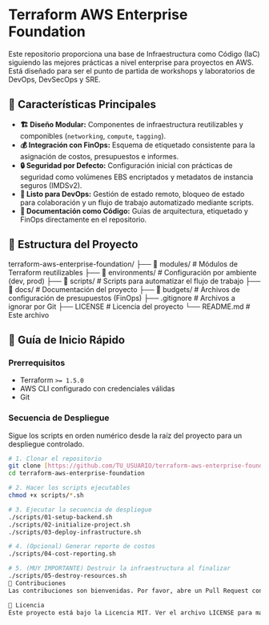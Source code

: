 # Terraform AWS Enterprise Foundation

Este repositorio proporciona una base de Infraestructura como Código (IaC) siguiendo las mejores prácticas a nivel enterprise para proyectos en AWS. Está diseñado para ser el punto de partida de workshops y laboratorios de DevOps, DevSecOps y SRE.

## 🎯 Características Principales

- **🏗️ Diseño Modular:** Componentes de infraestructura reutilizables y componibles (`networking`, `compute`, `tagging`).
- **💰 Integración con FinOps:** Esquema de etiquetado consistente para la asignación de costos, presupuestos e informes.
- **🔒 Seguridad por Defecto:** Configuración inicial con prácticas de seguridad como volúmenes EBS encriptados y metadatos de instancia seguros (IMDSv2).
- **🚀 Listo para DevOps:** Gestión de estado remoto, bloqueo de estado para colaboración y un flujo de trabajo automatizado mediante scripts.
- **📄 Documentación como Código:** Guías de arquitectura, etiquetado y FinOps directamente en el repositorio.

## 📁 Estructura del Proyecto

terraform-aws-enterprise-foundation/
├── 📁 modules/         # Módulos de Terraform reutilizables
├── 📁 environments/    # Configuración por ambiente (dev, prod)
├── 📁 scripts/         # Scripts para automatizar el flujo de trabajo
├── 📁 docs/            # Documentación del proyecto
├── 📁 budgets/         # Archivos de configuración de presupuestos (FinOps)
├── .gitignore         # Archivos a ignorar por Git
├── LICENSE            # Licencia del proyecto
└── README.md          # Este archivo


## 🚀 Guía de Inicio Rápido

### Prerrequisitos

- Terraform `>= 1.5.0`
- AWS CLI configurado con credenciales válidas
- Git

### Secuencia de Despliegue

Sigue los scripts en orden numérico desde la raíz del proyecto para un despliegue controlado.

```bash
# 1. Clonar el repositorio
git clone [https://github.com/TU_USUARIO/terraform-aws-enterprise-foundation.git](https://github.com/TU_USUARIO/terraform-aws-enterprise-foundation.git)
cd terraform-aws-enterprise-foundation

# 2. Hacer los scripts ejecutables
chmod +x scripts/*.sh

# 3. Ejecutar la secuencia de despliegue
./scripts/01-setup-backend.sh
./scripts/02-initialize-project.sh
./scripts/03-deploy-infrastructure.sh

# 4. (Opcional) Generar reporte de costos
./scripts/04-cost-reporting.sh

# 5. (MUY IMPORTANTE) Destruir la infraestructura al finalizar
./scripts/05-destroy-resources.sh
🤝 Contribuciones
Las contribuciones son bienvenidas. Por favor, abre un Pull Request con tus mejoras.

📄 Licencia
Este proyecto está bajo la Licencia MIT. Ver el archivo LICENSE para más detalles.
